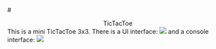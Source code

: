 #<center>TicTacToe</center>
This is a mini TicTacToe 3x3.
There is a UI interface:
![](/home/tearsyu/Pictures/tttUI.png) 
and a console interface:
![](/home/tearsyu/Pictures/tttConsole.png) 